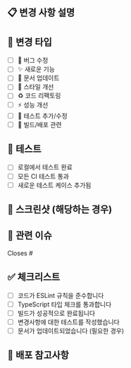 ## 📋 변경 사항 설명
<!-- 이 PR에서 변경된 내용을 간단하게 설명해주세요 -->

## 🔧 변경 타입
- [ ] 🐛 버그 수정
- [ ] ✨ 새로운 기능
- [ ] 📝 문서 업데이트
- [ ] 🎨 스타일 개선
- [ ] ♻️ 코드 리팩토링
- [ ] ⚡ 성능 개선
- [ ] 🧪 테스트 추가/수정
- [ ] 🔧 빌드/배포 관련

## 🧪 테스트
- [ ] 로컬에서 테스트 완료
- [ ] 모든 CI 테스트 통과
- [ ] 새로운 테스트 케이스 추가됨

## 📸 스크린샷 (해당하는 경우)
<!-- UI 변경이 있는 경우 스크린샷을 첨부해주세요 -->

## 🔗 관련 이슈
<!-- 관련 이슈가 있다면 링크를 추가해주세요 -->
Closes #

## ✅ 체크리스트
- [ ] 코드가 ESLint 규칙을 준수합니다
- [ ] TypeScript 타입 체크를 통과합니다
- [ ] 빌드가 성공적으로 완료됩니다
- [ ] 변경사항에 대한 테스트를 작성했습니다
- [ ] 문서가 업데이트되었습니다 (필요한 경우)

## 🚀 배포 참고사항
<!-- 배포 시 주의할 점이나 추가 설정이 필요한 경우 -->